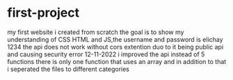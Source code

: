 # first-project
my first website i created from scratch the goal is to show my understanding of CSS HTML and JS,the username and password is elichay 1234 
the api does not work without cors extention duo to it being public api and causing security error
12-11-2022 i improved the api instead of 5 functions there is only one function that uses an array and in addition to that i seperated the files to different categories
